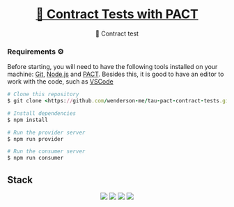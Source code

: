 <h1 align="center">
    <a href="https://testautomationu.applitools.com/pact-contract-tests/">🔗 Contract Tests with PACT </a>
</h1>
<p align="center">🚀 Contract test</p>

### Requirements ⚙️

Before starting, you will need to have the following tools installed on your machine:
[Git](https://git-scm.com), [Node.js](https://nodejs.org/en/) and [PACT](https://docs.pact.io/).
Besides this, it is good to have an editor to work with the code, such as [VSCode](https://code.visualstudio.com/)

```ruby
# Clone this repository
$ git clone <https://github.com/wenderson-me/tau-pact-contract-tests.git>

# Install dependencies
$ npm install

# Run the provider server
$ npm run provider

# Run the consumer server
$ npm run consumer

```

## Stack

 <p align="center">
  <img src="https://img.shields.io/badge/javascript-000000?style=for-the-badge&logo=javascript"/>
  <img src="https://img.shields.io/badge/pact-000000?style=for-the-badge&logo=pact"/>
  <img src="https://img.shields.io/badge/jest-000000?style=for-the-badge&logo=jest"/>
  <img src="https://img.shields.io/badge/actions-000000?style=for-the-badge&logo=github-actions"/>
 </p>
